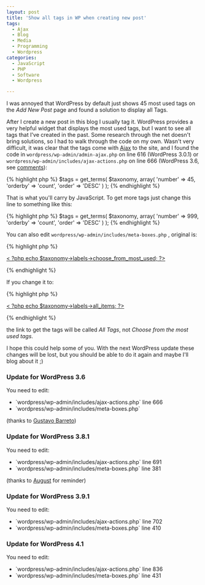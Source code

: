 ```yaml
---
layout: post
title: 'Show all tags in WP when creating new post'
tags:
  - Ajax
  - Blog
  - Media
  - Programming
  - Wordpress
categories:
  - JavaScript
  - PHP
  - Software
  - Wordpress

---
```


I was annoyed that WordPress by default just shows 45 most used tags on the <em>Add New Post</em> page and found a solution to display all Tags.

After I create a new post in this blog I usually tag it. WordPress provides a very helpful widget that displays the most used tags, but I want to see all tags that I've created in the past.
Some research through the net doesn't bring solutions, so I had to walk through the code on my own. Wasn't very difficult, it was clear that the tags come with <a href="http://en.wikipedia.org/wiki/Ajax_%28programming%29">Ajax</a> to the site, and I found the code in  `wordpress/wp-admin/admin-ajax.php`  on line 616 (WordPress 3.0.1) or  `wordpress/wp-admin/includes/ajax-actions.php`  on line 666 (WordPress 3.6, see <a href="/2010/08/show-all-tags-in-wp-when-creating-new-post/comment-page-1/#comment-1093">comments</a>):


{% highlight php %}
$tags = get_terms( $taxonomy, array( 'number' => 45, 'orderby' => 'count', 'order' => 'DESC' ) );
{% endhighlight %}


That is what you'll carry by JavaScript. To get more tags just change this line to something like this:


{% highlight php %}
$tags = get_terms( $taxonomy, array( 'number' => 999, 'orderby' => 'count', 'order' => 'DESC' ) );
{% endhighlight %}


You can also edit  `wordpress/wp-admin/includes/meta-boxes.php` , original is:


{% highlight php %}
<p class="hide-if-no-js"><a href="#titlediv" class="tagcloud-link" id="link-<?php echo $tax_name; ?>">< ?php echo $taxonomy->labels->choose_from_most_used; ?></a></p>
{% endhighlight %}


If you change it to:


{% highlight php %}
<p class="hide-if-no-js"><a href="#titlediv" class="tagcloud-link" id="link-<?php echo $tax_name; ?>">< ?php echo $taxonomy->labels->all_items; ?></a></p>
{% endhighlight %}


the link to get the tags will be called <em>All Tags</em>, not <em>Choose from the most used tags</em>.

I hope this could help some of you. With the next WordPress update these changes will be lost, but you should be able to do it again and maybe I'll blog about it ;)


<h3>Update for WordPress 3.6</h3>
You need to edit:
<ul>
	<li> `wordpress/wp-admin/includes/ajax-actions.php`  line 666</li>
	<li> `wordpress/wp-admin/includes/meta-boxes.php` </li>
</ul>
(thanks to <a href="/2010/08/show-all-tags-in-wp-when-creating-new-post/comment-page-1/#comment-1093">Gustavo Barreto</a>)


<h3>Update for WordPress 3.8.1</h3>
You need to edit:
<ul>
	<li> `wordpress/wp-admin/includes/ajax-actions.php`  line 691</li>
	<li> `wordpress/wp-admin/includes/meta-boxes.php`  line 381</li>
</ul>
(thanks to <a href="/2010/08/show-all-tags-in-wp-when-creating-new-post/comment-page-1/#comment-1146">August</a> for reminder)


<h3>Update for WordPress 3.9.1</h3>
You need to edit:
<ul>
	<li> `wordpress/wp-admin/includes/ajax-actions.php`  line 702</li>
	<li> `wordpress/wp-admin/includes/meta-boxes.php`  line 410</li>
</ul>


<h3>Update for WordPress 4.1</h3>
You need to edit:
<ul>
	<li> `wordpress/wp-admin/includes/ajax-actions.php`  line 836</li>
	<li> `wordpress/wp-admin/includes/meta-boxes.php`  line 431</li>
</ul>

